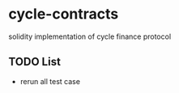 # cycle-contracts

solidity implementation of cycle finance protocol

## TODO List

- rerun all test case